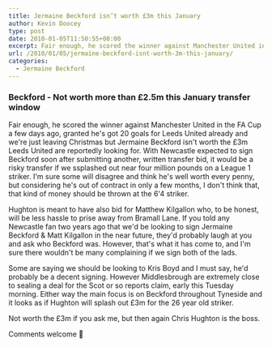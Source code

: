 ```yaml
---
title: Jermaine Beckford isn’t worth £3m this January
author: Kevin Doocey
type: post
date: 2010-01-05T11:50:55+00:00
excerpt: Fair enough, he scored the winner against Manchester United in the FA Cup..
url: /2010/01/05/jermaine-beckford-isnt-worth-3m-this-january/
categories:
  - Jermaine Beckford
---
```


### Beckford - Not worth more than £2.5m this January transfer window

Fair enough, he scored the winner against Manchester United in the FA Cup a few days ago, granted he's got 20 goals for Leeds United already and we're just leaving Christmas but Jermaine Beckford isn't worth the £3m Leeds United are reportedly looking for. With Newcastle expected to sign Beckford soon after submitting another, written transfer bid, it would be a risky transfer if we ssplashed out near four million pounds on a League 1 striker. I'm sure some will disagree and think he's well worth every penny, but considering he's out of contract in only a few months, I don't think that, that kind of money should be thrown at the 6'4 striker.

Hughton is meant to have also bid for Matthew Kilgallon who, to be honest, will be less hassle to prise away from Bramall Lane. If you told any Newcastle fan two years ago that we'd be looking to sign Jermaine Beckford & Matt Kilgallon in the near future, they'd probably laugh at you and ask who Beckford was. However, that's what it has come to, and I'm sure there wouldn't be many complaining if we sign both of the lads.

Some are saying we should be looking to Kris Boyd and I must say, he'd probably be a decent signing. However Middlesbrough are extremely close to sealing a deal for the Scot or so reports claim, early this Tuesday morning. Either way the main focus is on Beckford throughout Tyneside and it looks as if Hughton will splash out £3m for the 26 year old striker.

Not worth the £3m if you ask me, but then again Chris Hughton is the boss.

Comments welcome 🙂
